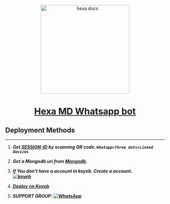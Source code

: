 <p align="center">  
  <a href="https://citel.vercel.app/">
    <img alt="hexa docs"height="280" src="https://user-images.githubusercontent.com/116909259/209131000-b70b84c6-9a17-48cd-81cf-5966081d8ee1.jpg">
    <h1 align="center">Hexa MD Whatsapp bot</h1>
  </a>
</p>

## Deployment Methods
---
1. ***Get [SESSION-ID](https://replit.com/@Zara96/Hexa-Md?output%20only=1&lite=1#index.js) by scanning QR code. `Whatapp>Three dots>Linked Devices`***
2. ***Get a Mongodb uri from [Mongodb](https://api.clever-cloud.com/v2/sessions/signup).***
3. ***If You don't have a account in koyeb. Create a account.
    <br>
<a href='https://app.koyeb.com/auth/signup' target="_blank"><img alt='koyeb' src='https://img.shields.io/badge/-Create-black?style=for-the-badge&logo=koyeb&logoColor=white'/></a>***
4. ***[Deploy on Koyeb](https://bit.ly/3vE2rxE)***

5. ***SUPPORT GROUP: <a href="https://chat.whatsapp.com/FfGKEgaNAg9CE10iPWUq75"><img alt="WhatsApp" src="https://camo.githubusercontent.com/2157131829ac512183ee8f8b6c6f803688a4cc66a2e686602844e80478401a7c/68747470733a2f2f696d672e736869656c64732e696f2f62616467652f4a6f696e2047726f75702d3235443336363f7374796c653d666f722d7468652d6261646765266c6f676f3d7768617473617070266c6f676f436f6c6f723d7768697465"/></a>***
